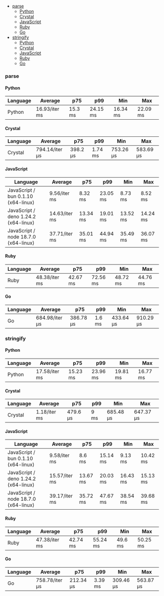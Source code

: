 <script src="https://cdn.jsdelivr.net/npm/apexcharts"></script>
- [parse](#json-parse)
    - [Python](#json-parse-python)
    - [Crystal](#json-parse-crystal)
    - [JavaScript](#json-parse-javascript)
    - [Ruby](#json-parse-ruby)
    - [Go](#json-parse-go)
- [stringify](#json-stringify)
    - [Python](#json-stringify-python)
    - [Crystal](#json-stringify-crystal)
    - [JavaScript](#json-stringify-javascript)
    - [Ruby](#json-stringify-ruby)
    - [Go](#json-stringify-go)

### <a name="json-parse">parse</a>

#### <a name="json-parse-python">Python</a>

| Language | Average       | p75     | p99      | Min      | Max      |
| -------- | ------------- | ------- | -------- | -------- | -------- |
| Python   | 16.93/iter ms | 15.3 ms | 24.15 ms | 16.34 ms | 22.09 ms |


<div id="chart-5"></div>
<script>
new ApexCharts(document.querySelector('#chart-5'), {"chart":{"height":320,"type":"bar","toolbar":{"show":true},"animations":{"enabled":true}},"series":[{"name":"json","data":[{"x":"Python","y":16925761.339999996}]}],"stroke":{"width":1,"curve":"straight"},"legend":{"show":false},"xaxis":{"type":"category","labels":{"show":true},"tooltip":{"enabled":false}},"plotOptions":{"bar":{"distributed":true}}}).render()
</script>

#### <a name="json-parse-crystal">Crystal</a>

| Language | Average        | p75      | p99     | Min       | Max       |
| -------- | -------------- | -------- | ------- | --------- | --------- |
| Crystal  | 794.14/iter µs | 398.2 µs | 1.74 ms | 753.26 µs | 583.69 µs |


<div id="chart-6"></div>
<script>
new ApexCharts(document.querySelector('#chart-6'), {"chart":{"height":320,"type":"bar","toolbar":{"show":true},"animations":{"enabled":true}},"series":[{"name":"json","data":[{"x":"Crystal","y":794137.9300000005}]}],"stroke":{"width":1,"curve":"straight"},"legend":{"show":false},"xaxis":{"type":"category","labels":{"show":true},"tooltip":{"enabled":false}},"plotOptions":{"bar":{"distributed":true}}}).render()
</script>

#### <a name="json-parse-javascript">JavaScript</a>

| Language                             | Average       | p75      | p99      | Min      | Max      |
| ------------------------------------ | ------------- | -------- | -------- | -------- | -------- |
| JavaScript / bun 0.1.10 (x64-linux)  | 9.56/iter ms  | 8.32 ms  | 23.05 ms | 8.73 ms  | 8.52 ms  |
| JavaScript / deno 1.24.2 (x64-linux) | 14.63/iter ms | 13.34 ms | 19.01 ms | 13.52 ms | 14.24 ms |
| JavaScript / node 18.7.0 (x64-linux) | 37.71/iter ms | 35.01 ms | 44.94 ms | 35.49 ms | 36.07 ms |


<div id="chart-7"></div>
<script>
new ApexCharts(document.querySelector('#chart-7'), {"chart":{"height":320,"type":"bar","toolbar":{"show":true},"animations":{"enabled":true}},"series":[{"name":"json","data":[{"x":"JavaScript / bun 0.1.10 (x64-linux)","y":9557953.670000002},{"x":"JavaScript / node 18.7.0 (x64-linux)","y":37713541.769999996},{"x":"JavaScript / deno 1.24.2 (x64-linux)","y":14630682.240000002}]}],"stroke":{"width":1,"curve":"straight"},"legend":{"show":false},"xaxis":{"type":"category","labels":{"show":true},"tooltip":{"enabled":false}},"plotOptions":{"bar":{"distributed":true}}}).render()
</script>

#### <a name="json-parse-ruby">Ruby</a>

| Language | Average       | p75      | p99      | Min      | Max      |
| -------- | ------------- | -------- | -------- | -------- | -------- |
| Ruby     | 48.38/iter ms | 42.67 ms | 72.56 ms | 48.72 ms | 44.76 ms |


<div id="chart-8"></div>
<script>
new ApexCharts(document.querySelector('#chart-8'), {"chart":{"height":320,"type":"bar","toolbar":{"show":true},"animations":{"enabled":true}},"series":[{"name":"json","data":[{"x":"Ruby","y":48382977.14000001}]}],"stroke":{"width":1,"curve":"straight"},"legend":{"show":false},"xaxis":{"type":"category","labels":{"show":true},"tooltip":{"enabled":false}},"plotOptions":{"bar":{"distributed":true}}}).render()
</script>

#### <a name="json-parse-go">Go</a>

| Language | Average        | p75       | p99    | Min       | Max       |
| -------- | -------------- | --------- | ------ | --------- | --------- |
| Go       | 684.98/iter µs | 386.78 µs | 1.6 ms | 433.64 µs | 910.29 µs |


<div id="chart-9"></div>
<script>
new ApexCharts(document.querySelector('#chart-9'), {"chart":{"height":320,"type":"bar","toolbar":{"show":true},"animations":{"enabled":true}},"series":[{"name":"json","data":[{"x":"Go","y":684981.2500000006}]}],"stroke":{"width":1,"curve":"straight"},"legend":{"show":false},"xaxis":{"type":"category","labels":{"show":true},"tooltip":{"enabled":false}},"plotOptions":{"bar":{"distributed":true}}}).render()
</script>

### <a name="json-stringify">stringify</a>

#### <a name="json-stringify-python">Python</a>

| Language | Average       | p75      | p99      | Min      | Max      |
| -------- | ------------- | -------- | -------- | -------- | -------- |
| Python   | 17.58/iter ms | 15.23 ms | 23.96 ms | 19.81 ms | 16.77 ms |


<div id="chart-10"></div>
<script>
new ApexCharts(document.querySelector('#chart-10'), {"chart":{"height":320,"type":"bar","toolbar":{"show":true},"animations":{"enabled":true}},"series":[{"name":"json","data":[{"x":"Python","y":17580645.97}]}],"stroke":{"width":1,"curve":"straight"},"legend":{"show":false},"xaxis":{"type":"category","labels":{"show":true},"tooltip":{"enabled":false}},"plotOptions":{"bar":{"distributed":true}}}).render()
</script>

#### <a name="json-stringify-crystal">Crystal</a>

| Language | Average      | p75      | p99  | Min       | Max       |
| -------- | ------------ | -------- | ---- | --------- | --------- |
| Crystal  | 1.18/iter ms | 479.6 µs | 9 ms | 685.48 µs | 647.37 µs |


<div id="chart-11"></div>
<script>
new ApexCharts(document.querySelector('#chart-11'), {"chart":{"height":320,"type":"bar","toolbar":{"show":true},"animations":{"enabled":true}},"series":[{"name":"json","data":[{"x":"Crystal","y":1184985.019999999}]}],"stroke":{"width":1,"curve":"straight"},"legend":{"show":false},"xaxis":{"type":"category","labels":{"show":true},"tooltip":{"enabled":false}},"plotOptions":{"bar":{"distributed":true}}}).render()
</script>

#### <a name="json-stringify-javascript">JavaScript</a>

| Language                             | Average       | p75      | p99      | Min      | Max      |
| ------------------------------------ | ------------- | -------- | -------- | -------- | -------- |
| JavaScript / bun 0.1.10 (x64-linux)  | 9.58/iter ms  | 8.6 ms   | 15.14 ms | 9.13 ms  | 10.42 ms |
| JavaScript / deno 1.24.2 (x64-linux) | 15.57/iter ms | 13.67 ms | 20.03 ms | 16.43 ms | 15.13 ms |
| JavaScript / node 18.7.0 (x64-linux) | 39.17/iter ms | 35.72 ms | 47.67 ms | 38.54 ms | 39.68 ms |


<div id="chart-12"></div>
<script>
new ApexCharts(document.querySelector('#chart-12'), {"chart":{"height":320,"type":"bar","toolbar":{"show":true},"animations":{"enabled":true}},"series":[{"name":"json","data":[{"x":"JavaScript / bun 0.1.10 (x64-linux)","y":9581205.91},{"x":"JavaScript / node 18.7.0 (x64-linux)","y":39171075.14},{"x":"JavaScript / deno 1.24.2 (x64-linux)","y":15571829.240000008}]}],"stroke":{"width":1,"curve":"straight"},"legend":{"show":false},"xaxis":{"type":"category","labels":{"show":true},"tooltip":{"enabled":false}},"plotOptions":{"bar":{"distributed":true}}}).render()
</script>

#### <a name="json-stringify-ruby">Ruby</a>

| Language | Average       | p75      | p99      | Min     | Max      |
| -------- | ------------- | -------- | -------- | ------- | -------- |
| Ruby     | 47.38/iter ms | 42.74 ms | 55.24 ms | 49.6 ms | 50.25 ms |


<div id="chart-13"></div>
<script>
new ApexCharts(document.querySelector('#chart-13'), {"chart":{"height":320,"type":"bar","toolbar":{"show":true},"animations":{"enabled":true}},"series":[{"name":"json","data":[{"x":"Ruby","y":47381079.30000002}]}],"stroke":{"width":1,"curve":"straight"},"legend":{"show":false},"xaxis":{"type":"category","labels":{"show":true},"tooltip":{"enabled":false}},"plotOptions":{"bar":{"distributed":true}}}).render()
</script>

#### <a name="json-stringify-go">Go</a>

| Language | Average        | p75       | p99     | Min       | Max       |
| -------- | -------------- | --------- | ------- | --------- | --------- |
| Go       | 758.78/iter µs | 212.34 µs | 3.39 ms | 309.46 µs | 563.87 µs |


<div id="chart-14"></div>
<script>
new ApexCharts(document.querySelector('#chart-14'), {"chart":{"height":320,"type":"bar","toolbar":{"show":true},"animations":{"enabled":true}},"series":[{"name":"json","data":[{"x":"Go","y":758780.1900000003}]}],"stroke":{"width":1,"curve":"straight"},"legend":{"show":false},"xaxis":{"type":"category","labels":{"show":true},"tooltip":{"enabled":false}},"plotOptions":{"bar":{"distributed":true}}}).render()
</script>

